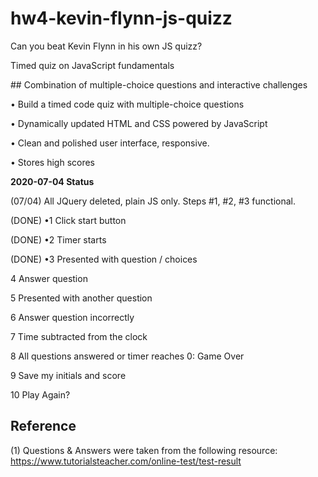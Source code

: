 # hw4-kevin-flynn-js-quizz
Can you beat Kevin Flynn in his own JS quizz?

Timed quiz on JavaScript fundamentals

## Combination of multiple-choice questions and interactive challenges

• Build a timed code quiz with multiple-choice questions

• Dynamically updated HTML and CSS powered by JavaScript

• Clean and polished user interface, responsive.

• Stores high scores

**2020-07-04 Status**

(07/04) All JQuery deleted, plain JS only.
Steps #1, #2, #3 functional.

(DONE) •1 Click start button

(DONE) •2 Timer starts

(DONE) •3 Presented with question / choices

4 Answer question

5 Presented with another question

6 Answer question incorrectly

7 Time subtracted from the clock

8 All questions answered or timer reaches 0: Game Over

9 Save my initials and score

10 Play Again?

## Reference

(1) Questions & Answers were taken from the following resource: https://www.tutorialsteacher.com/online-test/test-result